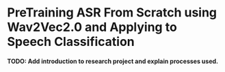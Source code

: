 # PreTraining ASR From Scratch using Wav2Vec2.0 and Applying to Speech Classification

#### TODO: Add introduction to research project and explain processes used. 


